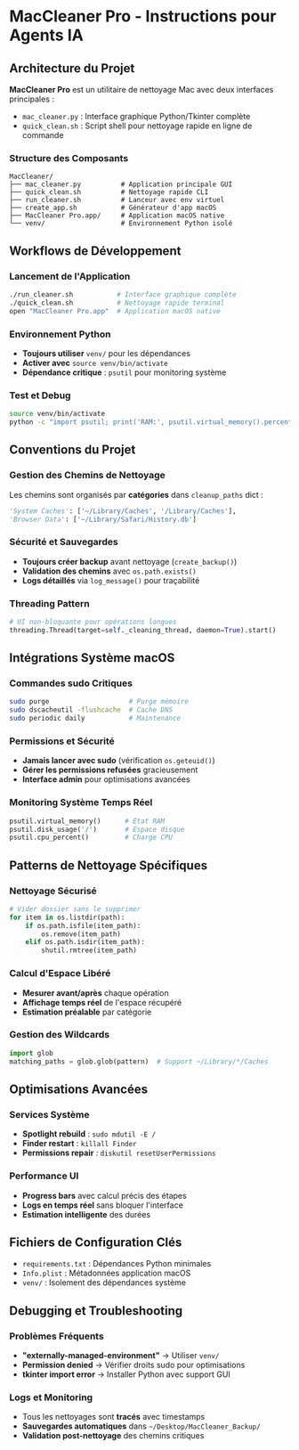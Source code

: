 # MacCleaner Pro - Instructions pour Agents IA

## Architecture du Projet

**MacCleaner Pro** est un utilitaire de nettoyage Mac avec deux interfaces principales :
- `mac_cleaner.py` : Interface graphique Python/Tkinter complète
- `quick_clean.sh` : Script shell pour nettoyage rapide en ligne de commande

### Structure des Composants
```
MacCleaner/
├── mac_cleaner.py          # Application principale GUI
├── quick_clean.sh          # Nettoyage rapide CLI  
├── run_cleaner.sh          # Lanceur avec env virtuel
├── create_app.sh           # Générateur d'app macOS
├── MacCleaner Pro.app/     # Application macOS native
└── venv/                   # Environnement Python isolé
```

## Workflows de Développement

### Lancement de l'Application
```bash
./run_cleaner.sh           # Interface graphique complète
./quick_clean.sh           # Nettoyage rapide terminal
open "MacCleaner Pro.app"  # Application macOS native
```

### Environnement Python
- **Toujours utiliser** `venv/` pour les dépendances
- **Activer avec** `source venv/bin/activate`
- **Dépendance critique** : `psutil` pour monitoring système

### Test et Debug
```bash
source venv/bin/activate
python -c "import psutil; print('RAM:', psutil.virtual_memory().percent, '%')"
```

## Conventions du Projet

### Gestion des Chemins de Nettoyage
Les chemins sont organisés par **catégories** dans `cleanup_paths` dict :
```python
'System Caches': ['~/Library/Caches', '/Library/Caches'],
'Browser Data': ['~/Library/Safari/History.db']
```

### Sécurité et Sauvegardes
- **Toujours créer backup** avant nettoyage (`create_backup()`)
- **Validation des chemins** avec `os.path.exists()` 
- **Logs détaillés** via `log_message()` pour traçabilité

### Threading Pattern
```python
# UI non-bloquante pour opérations longues
threading.Thread(target=self._cleaning_thread, daemon=True).start()
```

## Intégrations Système macOS

### Commandes sudo Critiques
```bash
sudo purge                    # Purge mémoire
sudo dscacheutil -flushcache  # Cache DNS  
sudo periodic daily           # Maintenance
```

### Permissions et Sécurité
- **Jamais lancer avec sudo** (vérification `os.geteuid()`)
- **Gérer les permissions refusées** gracieusement
- **Interface admin** pour optimisations avancées

### Monitoring Système Temps Réel
```python
psutil.virtual_memory()      # État RAM
psutil.disk_usage('/')       # Espace disque
psutil.cpu_percent()         # Charge CPU
```

## Patterns de Nettoyage Spécifiques

### Nettoyage Sécurisé
```python
# Vider dossier sans le supprimer
for item in os.listdir(path):
    if os.path.isfile(item_path):
        os.remove(item_path)
    elif os.path.isdir(item_path):
        shutil.rmtree(item_path)
```

### Calcul d'Espace Libéré
- **Mesurer avant/après** chaque opération
- **Affichage temps réel** de l'espace récupéré
- **Estimation préalable** par catégorie

### Gestion des Wildcards
```python
import glob
matching_paths = glob.glob(pattern)  # Support ~/Library/*/Caches
```

## Optimisations Avancées

### Services Système
- **Spotlight rebuild** : `sudo mdutil -E /`
- **Finder restart** : `killall Finder`
- **Permissions repair** : `diskutil resetUserPermissions`

### Performance UI
- **Progress bars** avec calcul précis des étapes
- **Logs en temps réel** sans bloquer l'interface
- **Estimation intelligente** des durées

## Fichiers de Configuration Clés

- `requirements.txt` : Dépendances Python minimales
- `Info.plist` : Métadonnées application macOS  
- `venv/` : Isolement des dépendances système

## Debugging et Troubleshooting

### Problèmes Fréquents
- **"externally-managed-environment"** → Utiliser `venv/`
- **Permission denied** → Vérifier droits sudo pour optimisations
- **tkinter import error** → Installer Python avec support GUI

### Logs et Monitoring
- Tous les nettoyages sont **tracés** avec timestamps
- **Sauvegardes automatiques** dans `~/Desktop/MacCleaner_Backup/`
- **Validation post-nettoyage** des chemins critiques